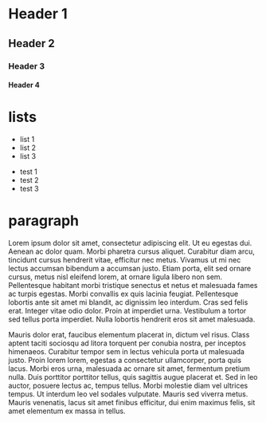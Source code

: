 # Header 1

## Header 2

### Header 3

#### Header 4

# lists

- list 1
- list 2
- list 3

* test 1
* test 2
* test 3

# paragraph

Lorem ipsum dolor sit amet, consectetur adipiscing elit. Ut eu egestas dui. Aenean ac dolor quam. Morbi pharetra cursus aliquet. Curabitur diam arcu, tincidunt cursus hendrerit vitae, efficitur nec metus. Vivamus ut mi nec lectus accumsan bibendum a accumsan justo. Etiam porta, elit sed ornare cursus, metus nisl eleifend lorem, at ornare ligula libero non sem. Pellentesque habitant morbi tristique senectus et netus et malesuada fames ac turpis egestas. Morbi convallis ex quis lacinia feugiat. Pellentesque lobortis ante sit amet mi blandit, ac dignissim leo interdum. Cras sed felis erat. Integer vitae odio dolor. Proin at imperdiet urna. Vestibulum a tortor sed tellus porta imperdiet. Nulla lobortis hendrerit eros sit amet malesuada.

Mauris dolor erat, faucibus elementum placerat in, dictum vel risus. Class aptent taciti sociosqu ad litora torquent per conubia nostra, per inceptos himenaeos. Curabitur tempor sem in lectus vehicula porta ut malesuada justo. Proin lorem lorem, egestas a consectetur ullamcorper, porta quis lacus. Morbi eros urna, malesuada ac ornare sit amet, fermentum pretium nulla. Duis porttitor porttitor tellus, quis sagittis augue placerat et. Sed in leo auctor, posuere lectus ac, tempus tellus. Morbi molestie diam vel ultrices tempus. Ut interdum leo vel sodales vulputate. Mauris sed viverra metus. Mauris venenatis, lacus sit amet finibus efficitur, dui enim maximus felis, sit amet elementum ex massa in tellus.
